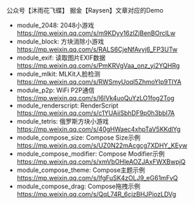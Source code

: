 公众号【沐雨花飞蝶】 掘金【Raysen】文章对应的Demo

* module_2048: 2048小游戏 https://mp.weixin.qq.com/s/m9KDyy16zlZjBenBOrclLw
* module_block: 方块消除小游戏 https://mp.weixin.qq.com/s/RALS6CjeNfAvyj6_FP3UTw
* module_exif: 读取图片EXIF数据 https://mp.weixin.qq.com/s/PmKRVgVaa_onz_yi2YQHRg
* module_mlkit: MLKit人脸检测 https://mp.weixin.qq.com/s/RWSmyUoql5ZhmoYIp9TIYA
* module_p2p: WiFi P2P通信 https://mp.weixin.qq.com/s/I6lVk4uoQuYzLO1fog2Tog
* module_renderscript: RenderScript https://mp.weixin.qq.com/s/c1YUAiiSbhDF9p0h3bbI7A
* module_tetris: 俄罗斯方块小游戏 https://mp.weixin.qq.com/s/40gHWaec4xhpTaV5KKdlYg
* module_compose_size: Compose Size示例 https://mp.weixin.qq.com/s/UZ0N22mAcgcg7XDHY_KEyw
* module_compose_modifier: Compose Modifier示例 https://mp.weixin.qq.com/s/xmVbOHleAOZJAxFWXBwpjQ
* module_compose_theme: Compose主题示例 https://mp.weixin.qq.com/s/lfgFuSK4zOLJ9_eG61mFvQ
* module_compose_drag: Compose拖拽示例 https://mp.weixin.qq.com/s/QqL74R_6cjzBHJPiozLDVg